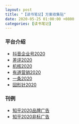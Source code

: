 ```yaml
---
layout: post
title: "【读书笔记】方案收集贴"
date: 2020-05-25 01:00:00 +0800
categories: [读书笔记]
---
```


### 平台介绍

* [抖音企业号2020][1]
* [差评2020][2]
* [机核2020][3]
* [有道营销2020][4]
* [一条2020][5]
* [回形针2020][6]

### 刊例

* [知乎2020品牌广告][7]
* [知乎2020非标广告][8]

[1]:	https://lanzous.com/iczbgdc?_blank
[2]:	https://lanzous.com/iczbofc?_blank
[3]:	https://lanzous.com/iczbrsd?_blank
[4]:	https://lanzous.com/iczbura?_blank
[5]:	https://lanzous.com/iczbved?_blank
[6]:	https://lanzous.com/iczd8gj?_blank
[7]:	https://lanzous.com/iczbxja%0A?_blank
[8]:	https://lanzous.com/iczbxij?_blank